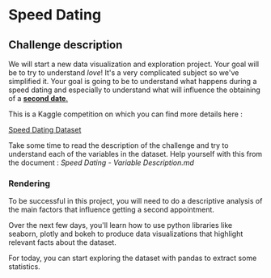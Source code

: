 # Speed Dating

## Challenge description

We will start a new data visualization and exploration project. Your goal will be to try to understand *love*! It's a very complicated subject so we've simplified it. Your goal is going to be to understand what happens during a speed dating and especially to understand what will influence the obtaining of a **<ins>second date**<ins>.

This is a Kaggle competition on which you can find more details here :

[Speed Dating Dataset](https://www.kaggle.com/annavictoria/speed-dating-experiment#Speed%20Dating%20Data%20Key.doc)

Take some time to read the description of the challenge and try to understand each of the variables in the dataset.
Help yourself with this from the document : *Speed Dating - Variable Description.md*

### Rendering

To be successful in this project, you will need to do a descriptive analysis of the main factors that influence getting a second appointment. 

Over the next few days, you'll learn how to use python libraries like seaborn, plotly and bokeh to produce data visualizations that highlight relevant facts about the dataset.

For today, you can start exploring the dataset with pandas to extract some statistics.